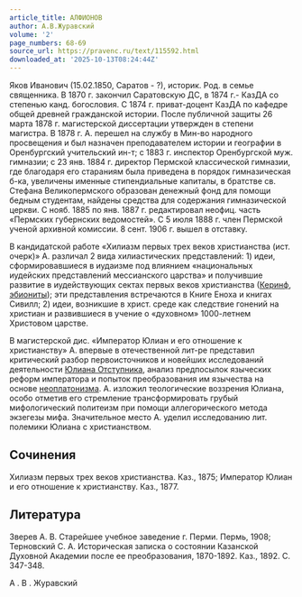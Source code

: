 ```yaml
---
article_title: АЛФИОНОВ
author: А.В.Журавский
volume: '2'
page_numbers: 68-69
source_url: https://pravenc.ru/text/115592.html
downloaded_at: '2025-10-13T08:24:44Z'
---
```


Яков Иванович (15.02.1850, Саратов - ?), историк. Род. в семье священника. В 1870 г. закончил Саратовскую ДС, в 1874 г.- КазДА со степенью канд. богословия. С 1874 г. приват-доцент КазДА по кафедре общей древней гражданской истории. После публичной защиты 26 марта 1878 г. магистерской диссертации утвержден в степени магистра. В 1878 г. А. перешел на службу в Мин-во народного просвещения и был назначен преподавателем истории и географии в Оренбургский учительский ин-т; с 1883 г. инспектор Оренбургской муж. гимназии; с 23 янв. 1884 г. директор Пермской классической гимназии, где благодаря его стараниям была приведена в порядок гимназическая б-ка, увеличены именные стипендиальные капиталы, в братстве св. Стефана Великопермского образован денежный фонд для помощи бедным студентам, найдены средства для содержания гимназической церкви. С нояб. 1885 по янв. 1887 г. редактировал неофиц. часть «Пермских губернских ведомостей». С 5 июля 1888 г. член Пермской ученой архивной комиссии. 8 сент. 1906 г. вышел в отставку.

В кандидатской работе «Хилиазм первых трех веков христианства (ист. очерк)» А. различал 2 вида хилиастических представлений: 1) идеи, сформировавшиеся в иудаизме под влиянием «национальных иудейских представлений мессианского царства» и получившие развитие в иудействующих сектах первых веков христианства ([Керинф](https://pravenc.ru/text/Керинф.html), [эбиониты](https://pravenc.ru/text/эбиониты.html)); эти представления встречаются в Книге Еноха и книгах Сивилл; 2) идеи, возникшие в христ. среде как следствие гонений на христиан и развившиеся в учение о «духовном» 1000-летнем Христовом царстве.

В магистерской дис. «Император Юлиан и его отношение к христианству» А. впервые в отечественной лит-ре представил критический разбор первоисточников и новейших исследований деятельности [Юлиана Отступника](<https://pravenc.ru/text/Юлиан Отступник.html>), анализ предпосылок языческих реформ императора и попыток преобразования им язычества на основе [неоплатонизма](https://pravenc.ru/text/неоплатонизма.html). А. изложил теологические воззрения Юлиана, особо отметив его стремление трансформировать грубый мифологический политеизм при помощи аллегорического метода экзегезы мифа. Значительное место А. уделил исследованию лит. полемики Юлиана с христианством.

## Сочинения

Хилиазм первых трех веков христианства. Каз., 1875; Император Юлиан и его отношение к христианству. Каз., 1877.

## Литература

Зверев А. В. Старейшее учебное заведение г. Перми. Пермь, 1908; Терновский С. А. Историческая записка о состоянии Казанской Духовной Академии после ее преобразования, 1870-1892. Каз., 1892. С. 347-348.

А .  В .  Журавский
